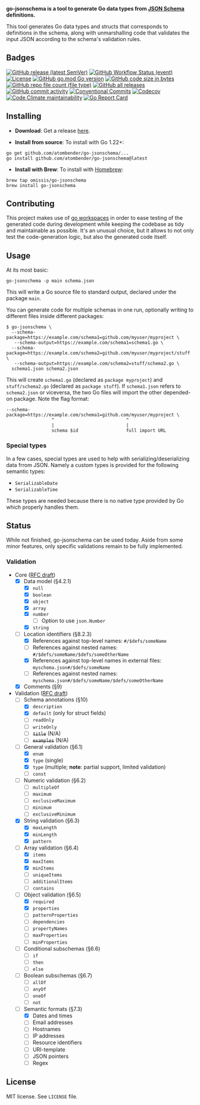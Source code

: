 **go-jsonschema is a tool to generate Go data types from [JSON Schema](http://json-schema.org/) definitions.**

This tool generates Go data types and structs that corresponds to definitions in the schema,
along with unmarshalling code that validates the input JSON according to the schema's validation rules.

## Badges

[![GitHub release (latest SemVer)](https://img.shields.io/github/v/release/omissis/go-jsonschema?style=flat)](https://github.com/omissis/go-jsonschema/releases/latest)
[![GitHub Workflow Status (event)](https://img.shields.io/github/actions/workflow/status/omissis/go-jsonschema/development.yaml?style=flat)](https://github.com/omissis/go-jsonschema/actions?workflow=development)
[![License](https://img.shields.io/github/license/omissis/go-jsonschema?style=flat)](/LICENSE.md)
[![GitHub go.mod Go version](https://img.shields.io/github/go-mod/go-version/omissis/go-jsonschema?style=flat)](https://tip.golang.org/doc/go1.22)
[![GitHub code size in bytes](https://img.shields.io/github/languages/code-size/omissis/go-jsonschema?style=flat)](https://github.com/omissis/go-jsonschema)
[![GitHub repo file count (file type)](https://img.shields.io/github/directory-file-count/omissis/go-jsonschema?style=flat)](https://github.com/omissis/go-jsonschema)
[![GitHub all releases](https://img.shields.io/github/downloads/omissis/go-jsonschema/total?style=flat)](https://github.com/omissis/go-jsonschema)
[![GitHub commit activity](https://img.shields.io/github/commit-activity/y/omissis/go-jsonschema?style=flat)](https://github.com/omissis/go-jsonschema/commits)
[![Conventional Commits](https://img.shields.io/badge/Conventional%20Commits-1.0.0-yellow.svg?style=flat)](https://conventionalcommits.org)
[![Codecov](https://img.shields.io/codecov/c/gh/omissis/go-jsonschema?style=flat&token=lPWlXd3MVK)](https://codecov.io/gh/omissis/go-jsonschema)
[![Code Climate maintainability](https://img.shields.io/codeclimate/maintainability/omissis/go-jsonschema?style=flat)](https://codeclimate.com/github/omissis/go-jsonschema)
[![Go Report Card](https://goreportcard.com/badge/github.com/omissis/go-jsonschema)](https://goreportcard.com/report/github.com/omissis/go-jsonschema)

## Installing

* **Download**: Get a release [here](https://github.com/atombender/go-jsonschema/releases).

* **Install from source**: To install with Go 1.22+:

```shell
go get github.com/atombender/go-jsonschema/...
go install github.com/atombender/go-jsonschema@latest
```

* **Install with Brew**: To install with [Homebrew](https://brew.sh):

```shell
brew tap omissis/go-jsonschema
brew install go-jsonschema
```

## Contributing

This project makes use of [go workspaces](https://go.dev/ref/mod#workspaces) in order to ease testing of the
generated code during development while keeping the codebase as tidy and maintainable as possible.
It's an unusual choice, but it allows to not only test the code-generation logic, but also the generated code itself.

## Usage

At its most basic:

```shell
go-jsonschema -p main schema.json
```

This will write a Go source file to standard output, declared under the package `main`.

You can generate code for multiple schemas in one run, optionally writing to different files inside different packages:

```shell
$ go-jsonschema \
  --schema-package=https://example.com/schema1=github.com/myuser/myproject \
   --schema-output=https://example.com/schema1=schema1.go \
  --schema-package=https://example.com/schema2=github.com/myuser/myproject/stuff \
   --schema-output=https://example.com/schema2=stuff/schema2.go \
  schema1.json schema2.json
```

This will create `schema1.go` (declared as `package myproject`) and `stuff/schema2.go` (declared as `package stuff`).
If `schema1.json` refers to `schema2.json` or viceversa, the two Go files will import the other depended-on package.
Note the flag format:

```text
--schema-package=https://example.com/schema1=github.com/myuser/myproject \
                 ^                           ^
                 |                           |
                 schema $id                  full import URL
```

### Special types

In a few cases, special types are used to help with serializing/deserializing
data frrom JSON. Namely a custom types is provided for the following semantic
types:

* `SerializableDate`
* `SerializableTime`

These types are needed because there is no native type provided by Go which
properly handles them.

## Status

While not finished, go-jsonschema can be used today. Aside from some minor features,
only specific validations remain to be fully implemented.

### Validation

* Core ([RFC draft](http://json-schema.org/latest/json-schema-core.html))
  * [x] Data model (§4.2.1)
    * [x] `null`
    * [x] `boolean`
    * [x] `object`
    * [x] `array`
    * [x] `number`
      * [ ] Option to use `json.Number`
    * [x] `string`
  * [ ] Location identifiers (§8.2.3)
    * [x] References against top-level names: `#/$defs/someName`
    * [ ] References against nested names: `#/$defs/someName/$defs/someOtherName`
    * [x] References against top-level names in external files: `myschema.json#/$defs/someName`
    * [ ] References against nested names: `myschema.json#/$defs/someName/$defs/someOtherName`
  * [x] Comments (§9)
* Validation ([RFC draft](http://json-schema.org/latest/json-schema-validation.html))
  * [ ] Schema annotations (§10)
    * [x] `description`
    * [x] `default` (only for struct fields)
    * [ ] `readOnly`
    * [ ] `writeOnly`
    * [ ] ~~`title`~~ (N/A)
    * [ ] ~~`examples`~~ (N/A)
  * [ ] General validation (§6.1)
    * [x] `enum`
    * [x] `type` (single)
    * [x] `type` (multiple; **note**: partial support, limited validation)
    * [ ] `const`
  * [ ] Numeric validation (§6.2)
    * [ ] `multipleOf`
    * [ ] `maximum`
    * [ ] `exclusiveMaximum`
    * [ ] `minimum`
    * [ ] `exclusiveMinimum`
  * [X] String validation (§6.3)
    * [X] `maxLength`
    * [X] `minLength`
    * [X] `pattern`
  * [ ] Array validation (§6.4)
    * [X] `items`
    * [x] `maxItems`
    * [x] `minItems`
    * [ ] `uniqueItems`
    * [ ] `additionalItems`
    * [ ] `contains`
  * [ ] Object validation (§6.5)
    * [x] `required`
    * [x] `properties`
    * [ ] `patternProperties`
    * [ ] `dependencies`
    * [ ] `propertyNames`
    * [ ] `maxProperties`
    * [ ] `minProperties`
  * [ ] Conditional subschemas (§6.6)
    * [ ] `if`
    * [ ] `then`
    * [ ] `else`
  * [ ] Boolean subschemas (§6.7)
    * [ ] `allOf`
    * [ ] `anyOf`
    * [ ] `oneOf`
    * [ ] `not`
  * [ ] Semantic formats (§7.3)
    * [x] Dates and times
    * [ ] Email addresses
    * [ ] Hostnames
    * [ ] IP addresses
    * [ ] Resource identifiers
    * [ ] URI-template
    * [ ] JSON pointers
    * [ ] Regex

## License

MIT license. See `LICENSE` file.
